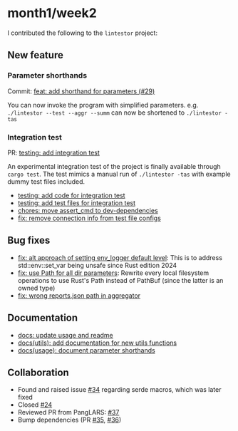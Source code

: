 # month1/week2

I contributed the following to the `lintestor` project:

## New feature
### Parameter shorthands
Commit: [feat: add shorthand for parameters (#29)](3a7e0ba95dfbfe1fba9619c16a43f2670143de05)

You can now invoke the program with simplified parameters. e.g. `./lintestor --test --aggr --summ` can now be shortened to `./lintestor -tas`

### Integration test
PR: [testing: add integration test](https://github.com/255doesnotexist/lintestor/pull/33)

An experimental integration test of the project is finally available through `cargo test`. The test mimics a manual run of `./lintestor -tas` with example dummy test files included.
- [testing: add code for integration test](7841df9844345fb23797711e43252e96812fb38b)
- [testing: add test files for integration test](f0e389fb97ba76cd4143243388b778b394feb9da)
- [chores: move assert_cmd to dev-dependencies](3cf345569748bad0a6590d2a449d0a226c2dcdc0)
- [fix: remove connection info from test file configs](a3d2f9616abd23fdf04f3b40fcd667024755e0d4)

## Bug fixes
- [fix: alt approach of setting env_logger default level](d97d0bf00a2d7e89dbbf4e0343142cb9ec03958c): This is to address std::env::set_var being unsafe since Rust edition 2024
- [fix: use Path for all dir parameters](78f8ba5778d953fc73df3a6219229f9e6395d5a6): Rewrite every local filesystem operations to use Rust's Path instead of PathBuf (since the latter is an owned type)
- [fix: wrong reports.json path in aggregator](bc55b7a1872d95b24a005d1bd7d34f8a65c93ea4)
## Documentation
- [docs: update usage and readme](8c037b2d5410a5f5bcc77c674bb41f93497b9239)
- [docs(utils): add documentation for new utils functions](1c454929ee407a735d3ae0e0f6f6d7ce8a0a9aa3)
- [docs(usage): document parameter shorthands](589c7f59f28cf128616633f5206d46ebd111c424)
## Collaboration
- Found and raised issue [#34](https://github.com/255doesnotexist/lintestor/issues/34) regarding serde macros, which was later fixed
- Closed [#24](https://github.com/255doesnotexist/lintestor/issues/34)
- Reviewed PR from PangLARS: [#37](https://github.com/255doesnotexist/lintestor/pull/37)
- Bump dependencies (PR [#35](https://github.com/255doesnotexist/lintestor/pull/35), [#36](https://github.com/255doesnotexist/lintestor/pull/36))